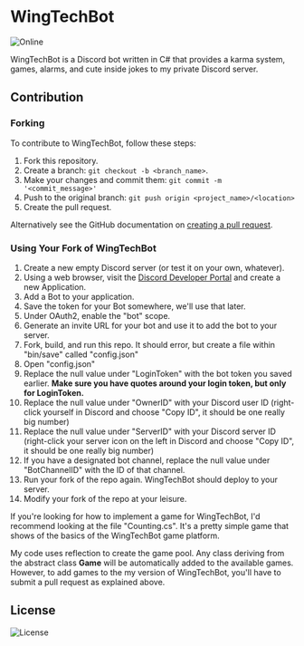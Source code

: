 # WingTechBot
![Online](https://img.shields.io/discord/111588824525627392?label=Servicing%20Users%3A&style=for-the-badge)

WingTechBot is a Discord bot written in C# that provides a karma system, games, alarms, and cute inside jokes to my private Discord server.

## Contribution

### Forking

To contribute to WingTechBot, follow these steps:

1. Fork this repository.
2. Create a branch: `git checkout -b <branch_name>`.
3. Make your changes and commit them: `git commit -m '<commit_message>'`
4. Push to the original branch: `git push origin <project_name>/<location>`
5. Create the pull request.

Alternatively see the GitHub documentation on [creating a pull request](https://help.github.com/en/github/collaborating-with-issues-and-pull-requests/creating-a-pull-request).

### Using Your Fork of WingTechBot

1. Create a new empty Discord server (or test it on your own, whatever).
2. Using a web browser, visit the [Discord Developer Portal](https://discord.com/developers/applications) and create a new Application.
3. Add a Bot to your application.
4. Save the token for your Bot somewhere, we'll use that later.
5. Under OAuth2, enable the "bot" scope.
6. Generate an invite URL for your bot and use it to add the bot to your server.
7. Fork, build, and run this repo. It should error, but create a file within "bin/save" called "config.json"
8. Open "config.json"
9. Replace the null value under "LoginToken" with the bot token you saved earlier. **Make sure you have quotes around your login token, but only for LoginToken.**
10. Replace the null value under "OwnerID" with your Discord user ID (right-click yourself in Discord and choose "Copy ID", it should be one really big number)
11. Replace the null value under "ServerID" with your Discord server ID (right-click your server icon on the left in Discord and choose "Copy ID", it should be one really big number)
12. If you have a designated bot channel, replace the null value under "BotChannelID" with the ID of that channel.
13. Run your fork of the repo again. WingTechBot should deploy to your server.
14. Modify your fork of the repo at your leisure.


If you're looking for how to implement a game for WingTechBot, I'd recommend looking at the file "Counting.cs". It's a pretty simple game that shows of the basics of the WingTechBot game platform.

My code uses reflection to create the game pool. Any class deriving from the abstract class **Game** will be automatically added to the available games. However, to add games to the my version of WingTechBot, you'll have to submit a pull request as explained above.

## License

![License](https://img.shields.io/github/license/winggar/WingTechBot?style=for-the-badge)
